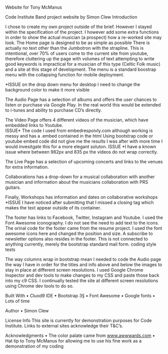 Website for Tony McManus

Code Institute Band project website by Simon Clew
Introduction

I chose to create my own project outside of the brief. However I stayed within the specification of the project. I however add some extra functions in order to show the actual musician (a prospect) how a re-worked site may look. 
The Home page is designed to be as simple as possible There is actually no text other than the Jumbotron with the strapline. This is intentional, over 70% of users come to the current site from youtube, therefore cluttering up the page with volumes of text attempting to write good keywords is impractical for a musician of this type (Celtic Folk music) and a site at this stage of development.
The menu is a standard boostrap  menu with the collapsing function for mobile deployment. 

*ISSUE on the drop down menu for desktop I need to change the background color to make it more visible

The Audio Page has a selection of albums and offers the user chances to listen or purchase via Google Play. In the real world this would be extended to i-tunes and ability to purchase CD’s directly.

The Video Page offers 4 different videos of the musician, which have embedded links to Youtube.  
ISSUE* The code I used from embedrespoivly.com although working is messy and has a .embed contained in the html Using bootstrap code or youtube embed code did not give me the results I was after with more time I would invesitgate this for a more elegant soluton.
ISSUE *I have a known issue where between 982px and 835 px the videos do not wrap correctly.

 The Live Page has a selection of upcoming concerts and links to the venues for extra information.

Collaborations has a drop-down for a musical collaboration with another musician and information about the musicians collaboration with PRS guitars.

Finally, Workshops has information and dates on collaborative workshops  
*ISSUE I have noticed after submitting that I missed a closing tag which makes the text appear outside of its container.

The footer has links to Facebook, Twitter, Instagram and Youtube. I used the Font Awesome iconography. I do not see the need to add text to the icons. The orinal code for the footer came from the resume project. I used the font awesome icons here and changed the position and size.
A subscribe to newsletter options also resides in the footer. This is not connected to anything currently, merely the bootstrap standard mail form.
coding style tests

The way columns wrap in bootstrap mean I needed to code the Audio page the way I have in order for the titles and info above and below the images to stay in place at different screen resolutions.
I used Google Chrome Inspector and dev tools to make changes to my CSS and paste those back into my c9 CSS.
I continually tested the site at different screen resolutions using Chrome dev tools to do so.

Built With
•	Cluod9 IDE
•	Bootstrap 3§
•	Font Awesome
•	Google fonts
•	Lots of time

Author
•	Simon Clew 

License Info
This site is currently for demonstration purposes for Code Institute. Links to external sites acknowledge their T&C’s. 

Acknowledgments
•	The color palate came from www.awwwards.com 
•	Hat tip to Tony McManus for allowing me to use his fine work as a demonstration of my coding
